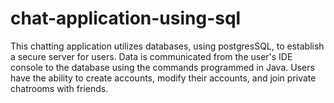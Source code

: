 # chat-application-using-sql

This chatting application utilizes databases, using postgresSQL, to establish a secure server for users. Data is communicated from the user's IDE console to the database using the commands programmed in Java. Users have the ability to create accounts, modify their accounts, and join private chatrooms with friends. 
